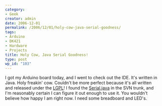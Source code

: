 ```yaml
---
category:
- Geek
creator: admin
date: 2006-12-01
permalink: /2006/12/01/holy-cow-java-serial-goodness/
tags:
- Arduino
- DK421
- Hardware
- Projects
title: Holy Cow, Java Serial Goodness!
type: post
wp_id: "103"
---
```


I got my Arduino board today, and I went to check out the IDE.  It's written in Java.  Holy freakin' cow.  Couldn't be more perfect because it's all written and released under the [LGPL](http://en.wikipedia.org/wiki/GNU_Lesser_General_Public_License)!  I found the [Serial.java](http://svn.berlios.de/viewcvs/arduino/trunk/app/Serial.java?view=markup) in the SVN trunk, and I'm reasonably certain I can figure it out enough to use it.  You wouldn't believe how happy I am right now.  I need some breadboard and LED's.
